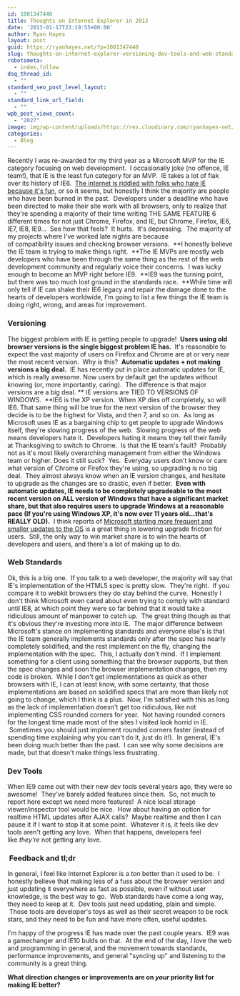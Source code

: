 ```yaml
---
id: 1001347440
title: Thoughts on Internet Explorer in 2013
date: '2013-01-17T23:19:55+00:00'
author: Ryan Hayes
layout: post
guid: https://ryanhayes.net/?p=1001347440
slug: thoughts-on-internet-explorer-versioning-dev-tools-and-web-standards-in-2013
robotsmeta:
  - index,follow
dsq_thread_id:
  - ""
standard_seo_post_level_layout:
  - ""
standard_link_url_field:
  - ""
wpb_post_views_count:
  - "2027"
image: img/wp-content/uploads/https://res.cloudinary.com/ryanhayes-net/image/upload/v1382116578/ie9-logo_wgf8wu.png
categories:
  - Blog
---
```

Recently I was re-awarded for my third year as a Microsoft MVP for the IE category focusing on web development.  I occasionally joke (no offence, IE team!), that IE is the least fun category for an MVP.  IE takes a lot of flak over its history of IE6.  [The internet is riddled with folks who hate IE because it's fun](https://www.youtube.com/watch?v=lD9FAOPBiDk), or so it seems, but honestly I think the majority are people who have been burned in the past.  Developers under a deadline who have been directed to make their site work with all browsers, only to realize that they're spending a majority of their time writing THE SAME FEATURE 6 different times for not just Chrome, Firefox, and IE, but Chrome, Firefox, IE6, IE7, IE8, IE9&#8230;  See how that feels?  It hurts.  It's depressing.  The majority of my projects where I've worked late nights are because of compatibility issues and checking browser versions.  **I honestly believe the IE team is trying to make things right.  **The IE MVPs are mostly web developers who have been through the same thing as the rest of the web development community and regularly voice their concerns.  I was lucky enough to become an MVP right before IE9.  **IE9 was the turning point, but there was too much lost ground in the standards race.  **While time will only tell if IE can shake their IE6 legacy and repair the damage done to the hearts of developers worldwide, I'm going to list a few things the IE team is doing right, wrong, and areas for improvement.<!--more-->

### Versioning

The biggest problem with IE is getting people to upgrade!  **Users using old browser versions is the single biggest problem IE has.**  It's reasonable to expect the vast majority of users on Firefox and Chrome are at or very near the most recent version.  Why is this?  **Automatic updates + not making versions a big deal.**  IE has recently put in place automatic updates for IE, which is really awesome. Now users by default get the updates without knowing (or, more importantly, caring).  The difference is that major versions are a big deal. ** IE versions are TIED TO VERSIONS OF WINDOWS.  **IE6 is the XP version.  When XP dies off completely, so will IE6. That same thing will be true for the next version of the browser they decide is to be the highest for Vista, and then 7, and so on.  As long as Microsoft uses IE as a bargaining chip to get people to upgrade Windows itself, they're slowing progress of the web.  Slowing progress of the web means developers hate it.  Developers hating it means they tell their family at Thanksgiving to switch to Chrome.  Is that the IE team's fault?  Probably not as it's most likely overarching management from either the Windows team or higher. Does it still suck?  Yes.  Everyday users don't know or care what version of Chrome or Firefox they're using, so upgrading is no big deal.  They almost always know when an IE version changes, and hesitate to upgrade as the changes are so drastic, even if better.  **Even with automatic updates, IE needs to be completely upgradeable to the most recent version on ALL version of Windows that have a significant market share, but that also requires users to upgrade Windows at a reasonable pace (If you're using Windows XP, it's now over 11 years old&#8230;that's REALLY OLD).**  I think reports of [Microsoft starting more frequent and smaller updates to the OS](https://www.theverge.com/2012/11/28/3693368/windows-blue-update-low-cost) is a great thing in lowering upgrade friction for users.  Still, the only way to win market share is to win the hearts of developers and users, and there's a lot of making up to do.

### Web Standards

Ok, this is a big one.  If you talk to a web developer, the majority will say that IE's implementation of the HTML5 spec is pretty slow.  They're right.  If you compare it to webkit browsers they do stay behind the curve.  Honestly I don't think Microsoft even cared about even trying to comply with standard until IE8, at which point they were so far behind that it would take a ridiculous amount of manpower to catch up.  The great thing though as that it's obvious they're investing more into IE.  The major difference between Microsoft's stance on implementing standards and everyone else's is that the IE team generally implements standards only after the spec has nearly completely solidified, and the rest implement on the fly, changing the implementation with the spec.  This, I actually don't mind.  If I implement something for a client using something that the browser supports, but then the spec changes and soon the browser implementation changes, then my code is broken.  While I don't get implementations as quick as other browsers with IE, I can at least know, with some certainty, that those implementations are based on solidified specs that are more than likely not going to change, which I think is a plus.  Now, I'm satisfied with this as long as the lack of implementation doesn't get too ridiculous, like not implementing CSS rounded corners for year.  Not having rounded corners for the longest time made most of the sites I visited look horrid in IE.  Sometimes you should just implement rounded corners faster (instead of spending time explaining why you can't do it, just do it!).  In general, IE's been doing much better than the past.  I can see why some decisions are made, but that doesn't make things less frustrating.

### Dev Tools

When IE9 came out with their new dev tools several years ago, they were so awesome!  They've barely added features since then.  So, not much to report here except we need more features!  A nice local storage viewer/inspector tool would be nice.  How about having an option for realtime HTML updates after AJAX calls?  Maybe realtime and then I can pause it if I want to stop it at some point.  Whatever it is, it feels like dev tools aren't getting any love.  When that happens, developers feel like _they're_ not getting any love.

###  Feedback and tl;dr

In general, I feel like Internet Explorer is a _ton_ better than it used to be.  I honestly believe that making less of a fuss about the browser version and just updating it everywhere as fast as possible, even if without user knowledge, is the best way to go.  Web standards have come a long way, they need to keep at it.  Dev tools just need updating, plain and simple.  Those tools are developer's toys as well as their secret weapon to be rock stars, and they need to be fun and have more often, useful updates.

I'm happy of the progress IE has made over the past couple years.  IE9 was a gamechanger and IE10 bulds on that.  At the end of the day, I love the web and programming in general, and the movement towards standards, performance improvements, and general "syncing up" and listening to the community is a great thing.

**What direction changes or improvements are on _your_ priority list for making IE better?**
